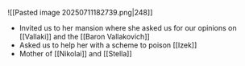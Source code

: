 ![[Pasted image 20250711182739.png|248]]
- Invited us to her mansion where she asked us for our opinions on [[Vallaki]] and the [[Baron Vallakovich]]
- Asked us to help her with a scheme to poison [[Izek]]
- Mother of [[Nikolai]] and [[Stella]]